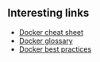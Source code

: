 ## Interesting links
* [Docker cheat sheet](https://www.docker.com/sites/default/files/d8/2019-09/docker-cheat-sheet.pdf)
* [Docker glossary](https://docs.docker.com/glossary/)
* [Docker best practices](https://docs.docker.com/develop/develop-images/dockerfile_best-practices/)